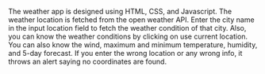 The weather app is designed using HTML, CSS, and Javascript. 
The weather location is fetched from the open weather API. 
Enter the city name in the input location field to fetch the weather condition of that city. Also, you can know the weather conditions by clicking on use current location. 
You can also know the wind, maximum and minimum temperature, humidity, and 5-day forecast.
If you enter the wrong location or any wrong info, it throws an alert saying no coordinates are found.

